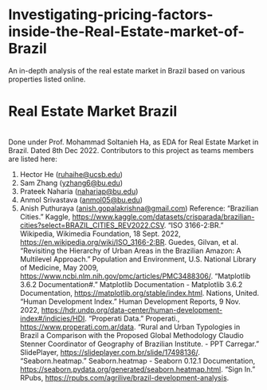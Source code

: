 # Investigating-pricing-factors-inside-the-Real-Estate-market-of-Brazil
An in-depth analysis of the real estate market in Brazil based on various properties listed online.

# Real Estate Market Brazil
<br>Done under Prof. Mohammad Soltanieh Ha,  as EDA for Real Estate Market in Brazil.
Dated 8th Dec 2022.
Contributors to this project as teams members are listed here:
1. Hector He (ruhaihe@ucsb.edu)
2. Sam Zhang (yzhang6@bu.edu)
3. Prateek Naharia (nahariap@bu.edu)
4. Anmol Srivastava (anmol05@bu.edu)
5. Anish Puthuraya (anish.gopalakrishna@gmail.com)
Reference:
“Brazilian Cities.” Kaggle, https://www.kaggle.com/datasets/crisparada/brazilian-cities?select=BRAZIL_CITIES_REV2022.CSV.
“ISO 3166-2:BR.” Wikipedia, Wikimedia Foundation, 18 Sept. 2022, https://en.wikipedia.org/wiki/ISO_3166-2:BR.
Guedes, Gilvan, et al. “Revisiting the Hierarchy of Urban Areas in the Brazilian Amazon: A Multilevel Approach.” Population and Environment, U.S. National Library of Medicine, May 2009, https://www.ncbi.nlm.nih.gov/pmc/articles/PMC3488306/.
“Matplotlib 3.6.2 Documentation#.” Matplotlib Documentation - Matplotlib 3.6.2 Documentation, https://matplotlib.org/stable/index.html.
Nations, United. “Human Development Index.” Human Development Reports, 9 Nov. 2022, https://hdr.undp.org/data-center/human-development-index#/indicies/HDI.
“Properati Data.” Properati., https://www.properati.com.ar/data.
“Rural and Urban Typologies in Brazil a Comparison with the Proposed Global Methodology Claudio Stenner Coordinator of Geography of Brazilian Institute. - PPT Carregar.” SlidePlayer, https://slideplayer.com.br/slide/17498136/.
“Seaborn.heatmap.” Seaborn.heatmap - Seaborn 0.12.1 Documentation, https://seaborn.pydata.org/generated/seaborn.heatmap.html.
“Sign In.” RPubs, https://rpubs.com/agrilive/brazil-development-analysis.
